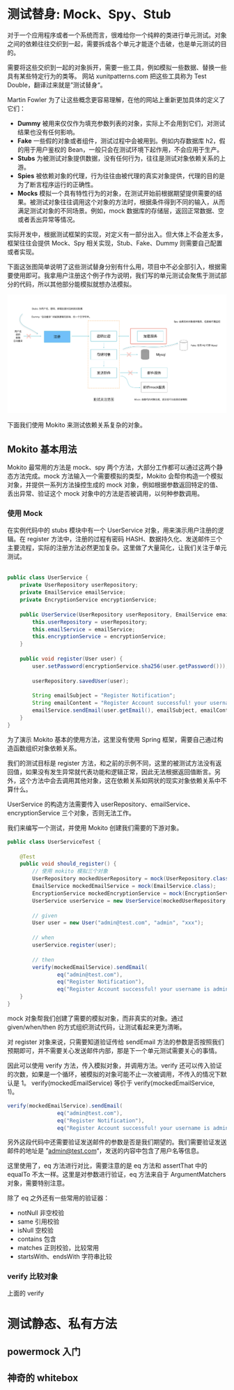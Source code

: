# 测试替身: Mock、Spy、Stub

对于一个应用程序或者一个系统而言，很难给你一个纯粹的类进行单元测试。对象之间的依赖往往交织到一起，需要拆成各个单元才能逐个击破，也是单元测试的目的。

需要将这些交织到一起的对象拆开，需要一些工具，例如模拟一些数据、替换一些具有某些特定行为的类等。  网站 xunitpatterns.com 把这些工具称为 Test Double，翻译过来就是”测试替身“。

Martin Fowler 为了让这些概念更容易理解，在他的网站上重新更加具体的定义了它们：

- **Dummy** 被用来仅仅作为填充参数列表的对象，实际上不会用到它们，对测试结果也没有任何影响。
- **Fake** 一些假的对象或者组件，测试过程中会被用到。例如内存数据库 h2，假的用于用户鉴权的 Bean，一般只会在测试环境下起作用，不会应用于生产。
- **Stubs** 为被测试对象提供数据，没有任何行为，往往是测试对象依赖关系的上游。
- **Spies** 被依赖对象的代理，行为往往由被代理的真实对象提供，代理的目的是为了断言程序运行的正确性。
- **Mocks** 模拟一个具有特性行为的对象，在测试开始前根据期望提供需要的结果。被测试对象往往调用这个对象的方法时，根据条件得到不同的输入，从而满足测试对象的不同场景。例如，mock 数据库的存储层，返回正常数据、空或者丢出异常等情况。

实际开发中，根据测试框架的实现，对定义有一部分出入。但大体上不会差太多，框架往往会提供 Mock、Spy 相关实现，Stub、Fake、Dummy 则需要自己配置或者实现。

下面这张图简单说明了这些测试替身分别有什么用，项目中不必全部引入，根据需要使用即可。我拿用户注册这个例子作为说明，我们写的单元测试会聚焦于测试部分的代码，所以其他部分能模拟就想办法模拟。

![image-20200801172903965](test-double/image-20200801172903965.png)

下面我们使用 Mokito 来测试依赖关系复杂的对象。

## Mokito 基本用法

Mokito 最常用的方法是 mock、spy 两个方法，大部分工作都可以通过这两个静态方法完成。mock 方法输入一个需要模拟的类型，Mokito 会帮你构造一个模拟对象，并提供一系列方法操控生成的 mock 对象，例如根据参数返回特定的值、丢出异常、验证这个 mock 对象中的方法是否被调用，以何种参数调用。

### 使用 Mock

在实例代码中的 stubs  模块中有一个 UserService 对象，用来演示用户注册的逻辑。在 register 方法中，注册的过程有密码 HASH、数据持久化、发送邮件三个主要流程，实际的注册方法必然更加复杂。这里做了大量简化，让我们关注于单元测试。

```java

public class UserService {
    private UserRepository userRepository;
    private EmailService emailService;
    private EncryptionService encryptionService;

    public UserService(UserRepository userRepository, EmailService emailService, EncryptionService encryptionService) {
        this.userRepository = userRepository;
        this.emailService = emailService;
        this.encryptionService = encryptionService;
    }

    public void register(User user) {
        user.setPassword(encryptionService.sha256(user.getPassword()));

        userRepository.savedUser(user);

        String emailSubject = "Register Notification";
        String emailContent = "Register Account successful! your username is " + user.getUsername();
        emailService.sendEmail(user.getEmail(), emailSubject, emailContent);
    }
}
```

为了演示 Mokito 基本的使用方法，这里没有使用 Spring 框架，需要自己通过构造函数组织对象依赖关系。

我们的测试目标是 register 方法，和之前的示例不同，这里的被测试方法没有返回值，如果没有发生异常就代表功能和逻辑正常，因此无法根据返回值断言。另外，这个方法中会去调用其他对象，这在依赖关系如网状的现实对象依赖关系中不算什么。

UserService 的构造方法需要传入 userRepository、emailService、encryptionService 三个对象，否则无法工作。

我们来编写一个测试，并使用 Mokito 创建我们需要的下游对象。

```java
public class UserServiceTest {

    @Test
    public void should_register() {
        // 使用 mokito 模拟三个对象
        UserRepository mockedUserRepository = mock(UserRepository.class);
        EmailService mockedEmailService = mock(EmailService.class);
        EncryptionService mockedEncryptionService = mock(EncryptionService.class);
        UserService userService = new UserService(mockedUserRepository, mockedEmailService, mockedEncryptionService);

        // given
        User user = new User("admin@test.com", "admin", "xxx");

        // when
        userService.register(user);

        // then
        verify(mockedEmailService).sendEmail(
                eq("admin@test.com"),
                eq("Register Notification"),
                eq("Register Account successful! your username is admin"));
    }
}
```

mock 对象帮我们创建了需要的模拟对象，而非真实的对象。通过 given/when/then 的方式组织测试代码，让测试看起来更为清晰。

对 register 对象来说，只需要知道验证传给 sendEmail 方法的参数是否按照我们预期即可，并不需要关心发送邮件内部，那是下一个单元测试需要关心的事情。

因此可以使用 verify 方法，传入模拟对象，并调用方法。verify 还可以传入验证的次数，如果是一个循环，被模拟的对象可能不止一次被调用，不传入的情况下默认是 1。 verify(mockedEmailService) 等价于  verify(mockedEmailService, 1)。

```java
verify(mockedEmailService).sendEmail(
                eq("admin@test.com"),
                eq("Register Notification"),
                eq("Register Account successful! your username is admin"));
```

另外这段代码中还需要验证发送邮件的参数是否是我们期望的。我们需要验证发送邮件的地址是 ”admin@test.com“，发送的内容中包含了用户名等信息。

这里使用了，eq 方法进行对比，需要注意的是 eq 方法和 assertThat 中的 equalTo 不太一样。这里是对参数进行验证，eq 方法来自于 ArgumentMatchers 对象，需要特别注意。



除了 eq 之外还有一些常用的验证器：

- notNull 非空校验
- same 引用校验
- isNull 空校验
- contains 包含
- matches 正则校验，比较常用
- startsWith、endsWith 字符串比较



### verify 比较对象

上面的 verify 




# 测试静态、私有方法



## powermock 入门





## 神奇的 whitebox